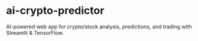 # ai-crypto-predictor
AI-powered web app for crypto/stock analysis, predictions, and trading with Streamlit &amp; TensorFlow.
